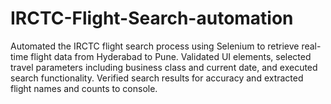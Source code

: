 # IRCTC-Flight-Search-automation
Automated the IRCTC flight search process using Selenium to retrieve real-time flight data from Hyderabad to Pune. Validated UI elements, selected travel parameters including business class and current date, and executed search functionality. Verified search results for accuracy and extracted flight names and counts to console. 
